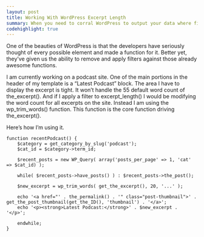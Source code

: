 ```yaml
---
layout: post
title: Working With WordPress Excerpt Length
summary: When you need to corral WordPress to output your data where filters aren't practicle, write a custom function.
codehighlight: true
---
```

One of the beauties of WordPress is that the developers have seriously thought of every possible element and made a function for it. Better yet, they’ve given us the ability to remove and apply filters against those already awesome functions.

I am currently working on a podcast site. One of the main portions in the header of my template is a “Latest Podcast” block. The area I have to display the excerpt is tight. It won’t handle the 55 default word count of the_excerpt(). And if I apply a filter to excerpt_length() I would be modifying the word count for all excerpts on the site. Instead I am using the wp_trim_words()  function. This function is the core function driving the_excerpt().

Here’s how I’m using it.

<pre><code class="language-clike">function recentPodcast() {
	$category = get_category_by_slug('podcast');
	$cat_id = $category->term_id;

	$recent_posts = new WP_Query( array('posts_per_page' => 1, 'cat' => $cat_id) );

	while( $recent_posts->have_posts() ) : $recent_posts->the_post();

	$new_excerpt = wp_trim_words( get_the_excerpt(), 20, '...' );

	echo '&lt;a href="' . the_permalink() . '" class="post-thumbnail"&gt;' . get_the_post_thumbnail(get_the_ID(), 'thumbnail') . '&lt;/a&gt;';
	echo '&lt;p&gt;&lt;strong&gt;Latest Podcast:&lt;/strong&gt;' . $new_excerpt . '&lt;/p&gt;';

	endwhile;
}
</code></pre>